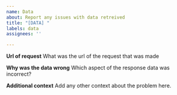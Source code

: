```yaml
---
name: Data
about: Report any issues with data retreived
title: "[DATA] "
labels: data
assignees: ''

---
```


**Url of request**
What was the url of the request that was made

**Why was the data wrong**
Which aspect of the response data was incorrect?

**Additional context**
Add any other context about the problem here.
